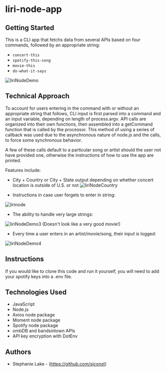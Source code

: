 # liri-node-app

## Getting Started

This is a CLI app that fetchs data from several APIs based on four commands, followed by an appropriate string:
 * `concert-this`
 * `spotify-this-song`
 * `movie-this`
 * `do-what-it-says`

 ![liriNodeDemo](https://user-images.githubusercontent.com/42453320/65729822-78431080-e074-11e9-93c8-78bfc3a409f7.gif)

## Technical Approach

To account for users entering in the command with or without an appropriate string that follows, CLI input is first parsed into a command and an input variable, depending on length of process.argv. API calls are organized into their own functions, then assembled into a getCommand function that is called by the processor. This method of using a series of callback was used due to the asynchronous nature of node.js and the calls, to force some synchronous behavior.

A few of these calls default to a particular song or artist should the user not have provided one, otherwise the instructions of how to use the app are printed. 

Features include:

* City + Country or City + State output depending on whether concert location is outside of U.S. or not
![liriNodeCountry](https://user-images.githubusercontent.com/42453320/65729913-d5d75d00-e074-11e9-803b-ec654e5ce3d6.JPG)

* Instructions in case user forgets to enter in string:

![lirinode](https://user-images.githubusercontent.com/42453320/65730870-459b1700-e078-11e9-8c95-529f729fd4b8.JPG)

* The ability to handle very large strings: 

![liriNodeDemo3](https://user-images.githubusercontent.com/42453320/65730184-c4db1b80-e075-11e9-9095-459cbeb23420.gif)
(Doesn't look like a very good movie!)

* Every time a user enters in an artist/movie/song, their input is logged:

![liriNodeDemo4](https://user-images.githubusercontent.com/42453320/65730743-c1489400-e077-11e9-9fba-149291e108c2.gif)



## Instructions

If you would like to clone this code and run it yourself, you will need to add your spotify keys into a .env file. 

## Technologies Used

* JavaScript
* Node.js
* Axios node package
* Moment node package
* Spotify node package
* ombDB and bandsintown APIs
* API key encryption with DotEnv

## Authors 

* Stephanie Lake - (https://github.com/sjconst)
